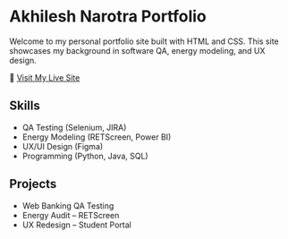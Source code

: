 # Akhilesh Narotra Portfolio

Welcome to my personal portfolio site built with HTML and CSS. This site showcases my background in software QA, energy modeling, and UX design.

🔗 [Visit My Live Site](https://min-ti.github.io/AN_Portfolio)

## Skills
- QA Testing (Selenium, JIRA)
- Energy Modeling (RETScreen, Power BI)
- UX/UI Design (Figma)
- Programming (Python, Java, SQL)

## Projects
- Web Banking QA Testing
- Energy Audit – RETScreen
- UX Redesign – Student Portal


